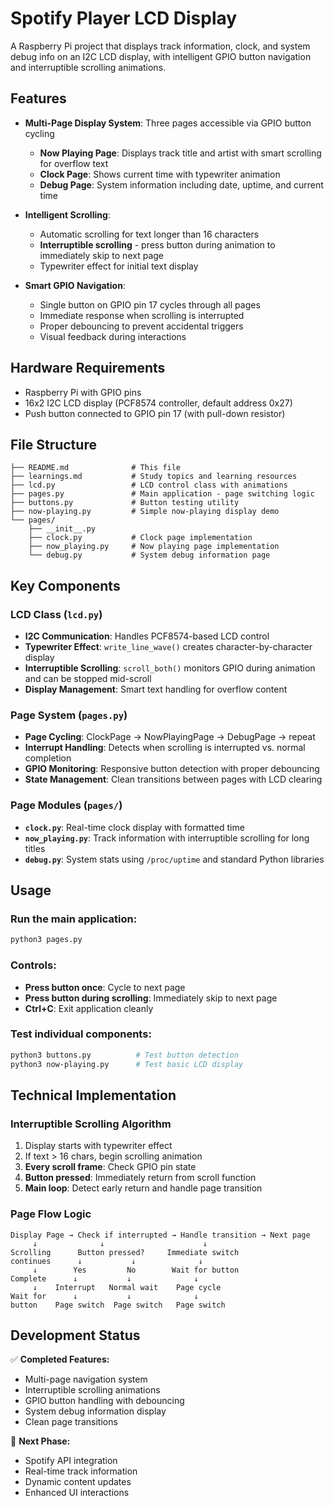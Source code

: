 # Spotify Player LCD Display

A Raspberry Pi project that displays track information, clock, and system debug info on an I2C LCD display, with intelligent GPIO button navigation and interruptible scrolling animations.

## Features

- **Multi-Page Display System**: Three pages accessible via GPIO button cycling
  - **Now Playing Page**: Displays track title and artist with smart scrolling for overflow text
  - **Clock Page**: Shows current time with typewriter animation
  - **Debug Page**: System information including date, uptime, and current time

- **Intelligent Scrolling**: 
  - Automatic scrolling for text longer than 16 characters
  - **Interruptible scrolling** - press button during animation to immediately skip to next page
  - Typewriter effect for initial text display

- **Smart GPIO Navigation**: 
  - Single button on GPIO pin 17 cycles through all pages
  - Immediate response when scrolling is interrupted
  - Proper debouncing to prevent accidental triggers
  - Visual feedback during interactions

## Hardware Requirements

- Raspberry Pi with GPIO pins
- 16x2 I2C LCD display (PCF8574 controller, default address 0x27)
- Push button connected to GPIO pin 17 (with pull-down resistor)

## File Structure

```
├── README.md              # This file
├── learnings.md           # Study topics and learning resources
├── lcd.py                 # LCD control class with animations
├── pages.py               # Main application - page switching logic
├── buttons.py             # Button testing utility
├── now-playing.py         # Simple now-playing display demo
└── pages/
    ├── __init__.py
    ├── clock.py           # Clock page implementation
    ├── now_playing.py     # Now playing page implementation
    └── debug.py           # System debug information page
```

## Key Components

### LCD Class (`lcd.py`)
- **I2C Communication**: Handles PCF8574-based LCD control
- **Typewriter Effect**: `write_line_wave()` creates character-by-character display
- **Interruptible Scrolling**: `scroll_both()` monitors GPIO during animation and can be stopped mid-scroll
- **Display Management**: Smart text handling for overflow content

### Page System (`pages.py`)
- **Page Cycling**: ClockPage → NowPlayingPage → DebugPage → repeat
- **Interrupt Handling**: Detects when scrolling is interrupted vs. normal completion
- **GPIO Monitoring**: Responsive button detection with proper debouncing
- **State Management**: Clean transitions between pages with LCD clearing

### Page Modules (`pages/`)
- **`clock.py`**: Real-time clock display with formatted time
- **`now_playing.py`**: Track information with interruptible scrolling for long titles
- **`debug.py`**: System stats using `/proc/uptime` and standard Python libraries

## Usage

### Run the main application:
```bash
python3 pages.py
```

### Controls:
- **Press button once**: Cycle to next page
- **Press button during scrolling**: Immediately skip to next page
- **Ctrl+C**: Exit application cleanly

### Test individual components:
```bash
python3 buttons.py          # Test button detection
python3 now-playing.py      # Test basic LCD display
```

## Technical Implementation

### Interruptible Scrolling Algorithm
1. Display starts with typewriter effect
2. If text > 16 chars, begin scrolling animation
3. **Every scroll frame**: Check GPIO pin state
4. **Button pressed**: Immediately return from scroll function
5. **Main loop**: Detect early return and handle page transition

### Page Flow Logic
```
Display Page → Check if interrupted → Handle transition → Next page
     ↓              ↓                      ↓
Scrolling      Button pressed?     Immediate switch
continues      ↓           ↓              ↓
     ↓        Yes         No        Wait for button
Complete      ↓           ↓              ↓
     ↓    Interrupt   Normal wait    Page cycle
Wait for      ↓           ↓              ↓
button    Page switch  Page switch   Page switch
```

## Development Status

✅ **Completed Features:**
- Multi-page navigation system
- Interruptible scrolling animations
- GPIO button handling with debouncing
- System debug information display
- Clean page transitions

🚧 **Next Phase:**
- Spotify API integration
- Real-time track information
- Dynamic content updates
- Enhanced UI interactions